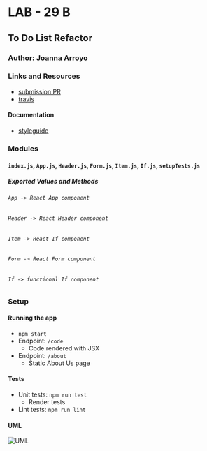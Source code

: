 # LAB - 29 B

## To Do List Refactor

### Author: Joanna Arroyo

### Links and Resources
* [submission PR](https://github.com/joanna-401-advanced-javascript/lab-29-todo/pull/1)
* [travis](https://travis-ci.com/joanna-401-advanced-javascript/lab-29-todo)

#### Documentation
* [styleguide](http://localhost:6060/)

### Modules
#### `index.js`, `App.js`, `Header.js`, `Form.js`, `Item.js`, `If.js`, `setupTests.js`
##### Exported Values and Methods

###### `App -> React App component`
###### `Header -> React Header component`
###### `Item -> React If component`
###### `Form -> React Form component`
###### `If -> functional If component`

### Setup

#### Running the app
* `npm start`
* Endpoint: `/code`
  * Code rendered with JSX
* Endpoint: `/about`
  * Static About Us page
  
#### Tests
* Unit tests: `npm run test`
   * Render tests
* Lint tests: `npm run lint`

#### UML
![UML]()